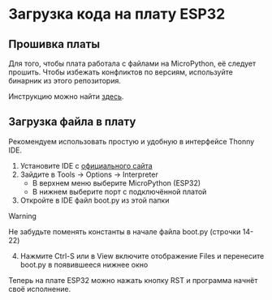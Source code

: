 # Загрузка кода на плату ESP32

## Прошивка платы
Для того, чтобы плата работала с файлами на MicroPython, её следует прошить. 
Чтобы избежать конфликтов по версиям, используйте бинарник из этого репозитория.

Инструкцию можно найти [здесь](https://micropython.org/download/ESP32_GENERIC/).

## Загрузка файла в плату
Рекомендуем использовать простую и удобную в интерфейсе Thonny IDE.

1. Установите IDE с [официального сайта](https://thonny.org/)
2. Зайдите в Tools → Options → Interpreter
    - В верхнем меню выберите MicroPython (ESP32)
    - В нижнем выберите порт с подключённой платой
3. Откройте в IDE файл boot.py из этой папки
> [!WARNING]
> Не забудьте поменять константы в начале файла boot.py (строчки 14-22)
4. Нажмите Ctrl-S или в View включите отображение Files и перенесите boot.py в появившееся нижнее окно

Теперь на плате ESP32 можно нажать кнопку RST и программа начнёт своё исполнение.
